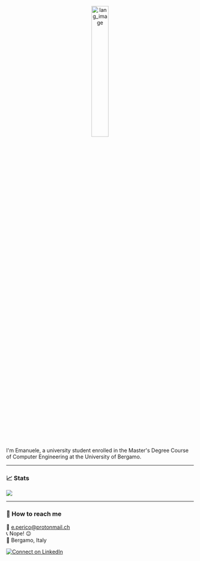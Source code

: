 <!--# Hey there! :wave: I'm Emanuele.-->

<p align="center"><img width="30%" src="https://github.com/mnau23/mnau23/blob/main/lang.gif" alt="lang_image"/></p>

I'm Emanuele, a university student enrolled in the Master's Degree Course of Computer Engineering at the University of Bergamo.

---
### :chart_with_upwards_trend: Stats
<a href="https://github.com/mnau23">
  <img align="center" src="https://github-readme-stats.vercel.app/api/top-langs/?username=mnau23&layout=compact&title_color=444444"/>
</a>

---
### :speech_balloon: How to reach me
:email: [e.perico@protonmail.ch](mailto:e.perico@protonmail.ch)<br>
:telephone_receiver: Nope! :wink:<br>
:round_pushpin: Bergamo, Italy<br>

[![Connect on LinkedIn](https://img.shields.io/badge/--linkedin?label=LinkedIn&logo=LinkedIn&style=social)](https://www.linkedin.com/in/emanueleperico)

<!--
**mnau23/mnau23** is a ✨ _special_ ✨ repository because its `README.md` (this file) appears on your GitHub profile.

Here are some ideas to get you started:

- 🔭 I’m currently working on ...
- 🌱 I’m currently learning ...
- 👯 I’m looking to collaborate on ...
- 🤔 I’m looking for help with ...
- 💬 Ask me about ...
- 📫 How to reach me: ...
- 😄 Pronouns: ...
- ⚡ Fun fact: ...
-->
